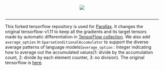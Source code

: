 <div align="center">
  <img src="https://www.tensorflow.org/images/tf_logo_transp.png"><br><br>
</div>

-----------------
This forked tensorflow repository is used for [Parallax](https://github.com/snuspl/parallax). It changes the original tensorflow-v1.11 to keep all the gradients and its target tensors made by automatic differentiation in [TensorFlow collection](https://www.tensorflow.org/api_guides/python/framework#Graph_collections). We also add `average_option` in `SparseConditionalAccumulator` to support the diverse average patterns of language models(`average_option` : Integer indicating how to average out the accumulated values(1: divide by the accumulation count, 2: divide by each element counter, 3: no division).
The original tensorflow is [here](https://github.com/tensorflow/tensorflow/tree/r1.11).
